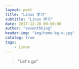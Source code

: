 ```yaml
---
layout: post
title: "Linux 学习"
subtitle: "Linux 学习"
date: 2017-12-28 09:50:00
author: "seventhking"
header-img: "img/home-bg-o.jpg"
catalog: true
tags:
    - Linux
---
```


> "Let's go"

# 
